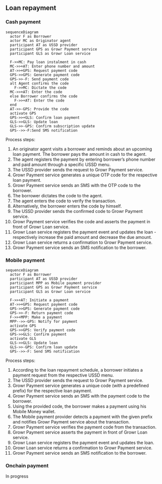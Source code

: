 ## Loan repayment

### Cash payment

```mermaid
sequenceDiagram
  actor F as Borrower
  actor MC as Originator agent
  participant AT as USSD provider
  participant GPS as Growr Payment service
  participant GLS as Growr Loan service

  F->>MC: Pay loan instalment in cash
  MC->>+AT: Enter phone number and amount
  AT->>+GPS: Request payment code
  GPS->>GPS: Generate payment code
  GPS->>-F: Send payment code
  alt Agent confirms the code
    F->>MC: Dictate the code
  MC->>+AT: Enter the code
  else Borrower confirms the code
    F->>+AT: Enter the code
  end
  AT->>-GPS: Provide the code
  activate GPS
  GPS->>+GLS: Confirm loan payment
  GLS->>GLS: Update loan
  GLS->>-GPS: Confirm subscription update
  GPS-->>-F:Send SMS notification
```

Process steps:

1. An originator agent visits a borrower and reminds about an upcoming loan payment. The borrower pays the amount in cash to the agent.
2. The agent registers the payment by entering borrower’s phone number and paid amount through a specific USSD menu.
3. The USSD provider sends the request to Growr Payment service.
4. Growr Payment service generates a unique OTP code for the respective loan payment.
5. Growr Payment service sends an SMS with the OTP code to the borrower.
6. The borrower dictates the code to the agent.
7. The agent enters the code to verify the transaction.
8. Alternatively, the borrower enters the code by himself.
9. The USSD provider sends the confirmed code to Growr Payment service.
10. Growr Payment service verifies the code and asserts the payment in front of Growr Loan service.
11. Growr Loan service registers the payment event and updates the loan - respectively increase the paid amount and decrease the due amount.
12. Growr Loan service returns a confirmation to Growr Payment service.
13. Growr Payment service sends an SMS notification to the borrower.

### Mobile payment

```mermaid
sequenceDiagram
  actor F as Borrower
  participant AT as USSD provider
  participant MPP as Mobile payment provider
  participant GPS as Growr Payment service
  participant GLS as Growr Loan service

  F->>+AT: Initiate a payment
  AT->>+GPS: Request payment code
  GPS->>GPS: Generate payment code
  GPS->>-F: Return payment code
  F->>+MPP: Make a payment
  MPP-->>-GPS: Notify for payment
  activate GPS
  GPS->>GPS: Verify payment code
  GPS->>GLS: Confirm payment
  activate GLS
  GLS->>GLS: Update loan
  GLS->>-GPS: Confirm loan update
  GPS-->>-F: Send SMS notification
```

Process steps:

1. According to the loan repayment schedule, a borrower initiates a payment request from the respective USSD menu.
2. The USSD provider sends the request to Growr Payment service.
3. Growr Payment service generates a unique code (with a predefined prefix) for the respective loan payment.
4. Growr Payment service sends an SMS with the payment code to the borrower.
5. Using the provided code, the borrower makes a payment using his Mobile Money wallet.
6. The Mobile payment provider detects a payment with the given prefix and notifies Growr Payment service about the transaction.
7. Growr Payment service verifies the payment code from the transaction.
8. Growr Payment service asserts the payment in front of Growr Loan service.
9. Growr Loan service registers the payment event and updates the loan.
10. Growr Loan service returns a confirmation to Growr Payment service.
11. Growr Payment service sends an SMS notification to the borrower.

### Onchain payment

In progress

<div style="page-break-after: always;"></div>

